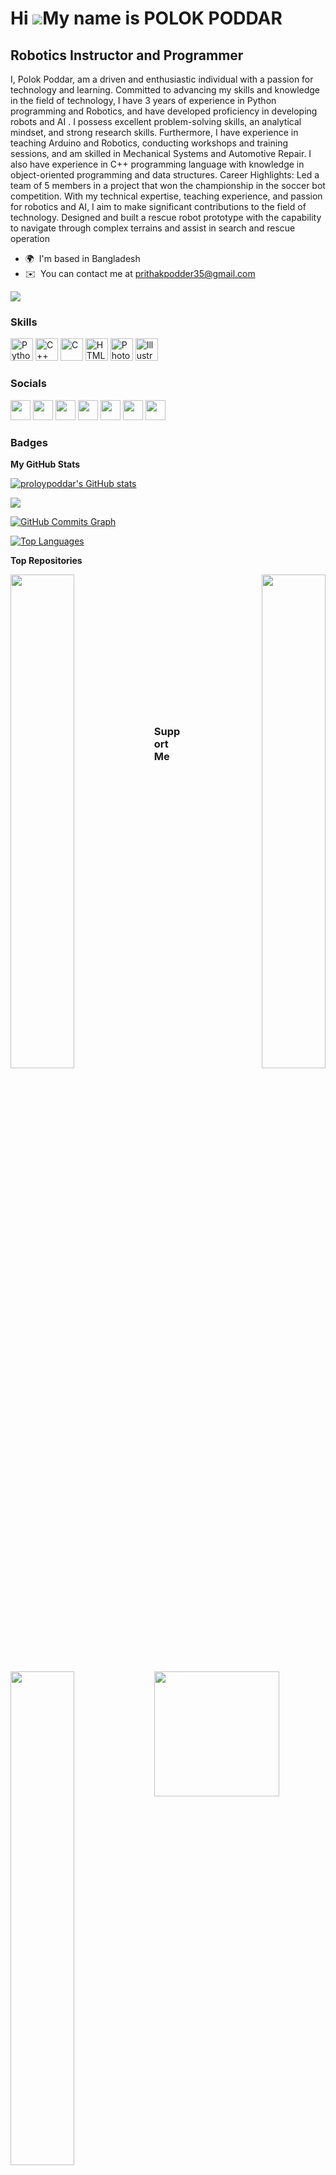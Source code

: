 Hi ![](https://user-images.githubusercontent.com/18350557/176309783-0785949b-9127-417c-8b55-ab5a4333674e.gif)My name is POLOK PODDAR
====================================================================================================================================

Robotics Instructor and Programmer
----------------------------------

I, Polok Poddar, am a driven and enthusiastic individual with a passion for technology and learning. Committed to advancing my skills and knowledge in the field of technology, I have 3 years of experience in Python programming and Robotics, and have developed proficiency in developing robots and AI . I possess excellent problem-solving skills, an analytical mindset, and strong research skills. Furthermore, I have experience in teaching Arduino and Robotics, conducting workshops and training sessions, and am skilled in Mechanical Systems and Automotive Repair. I also have experience in C++ programming language with knowledge in object-oriented programming and data structures. Career Highlights: Led a team of 5 members in a project that won the championship in the soccer bot competition. With my technical expertise, teaching experience, and passion for robotics and AI, I aim to make significant contributions to the field of technology. Designed and built a rescue robot prototype with the capability to navigate through complex terrains and assist in search and rescue operation

* 🌍  I'm based in Bangladesh
* ✉️  You can contact me at [prithakpodder35@gmail.com](mailto:prithakpodder35@gmail.com)

<a href="https://www.github.com/proloypoddar" target="_blank" rel="noreferrer"><img
src="https://img.shields.io/github/followers/proloypoddar?logo=github&style=for-the-badge&color=0891b2&labelColor=1c1917" /></a>

### Skills


<p align="left">
<a href="https://www.python.org/" target="_blank" rel="noreferrer"><img src="https://raw.githubusercontent.com/danielcranney/readme-generator/main/public/icons/skills/python-colored.svg" width="36" height="36" alt="Python" /></a>
<a href="https://docs.microsoft.com/en-us/cpp/?view=msvc-170" target="_blank" rel="noreferrer"><img src="https://raw.githubusercontent.com/danielcranney/readme-generator/main/public/icons/skills/cplusplus-colored.svg" width="36" height="36" alt="C++" /></a>
<a href="https://docs.microsoft.com/en-us/cpp/?view=msvc-170" target="_blank" rel="noreferrer"><img src="https://raw.githubusercontent.com/danielcranney/readme-generator/main/public/icons/skills/c-colored.svg" width="36" height="36" alt="C" /></a>
<a href="https://developer.mozilla.org/en-US/docs/Glossary/HTML5" target="_blank" rel="noreferrer"><img src="https://raw.githubusercontent.com/danielcranney/readme-generator/main/public/icons/skills/html5-colored.svg" width="36" height="36" alt="HTML5" /></a>
<a href="https://www.adobe.com/uk/products/photoshop.html" target="_blank" rel="noreferrer"><img src="https://raw.githubusercontent.com/danielcranney/readme-generator/main/public/icons/skills/photoshop-colored.svg" width="36" height="36" alt="Photoshop" /></a>
<a href="adobe.com/uk/products/illustrator.html" target="_blank" rel="noreferrer"><img src="https://raw.githubusercontent.com/danielcranney/readme-generator/main/public/icons/skills/illustrator-colored.svg" width="36" height="36" alt="Illustrator" /></a>
</p>


### Socials

<p align="left"> <a href="https://discord.com/users/852606495610896414" target="_blank" rel="noreferrer"><img src="https://raw.githubusercontent.com/danielcranney/readme-generator/main/public/icons/socials/discord.svg" width="32" height="32" /></a> <a href="https://www.facebook.com/iamproloy?mibextid=ZbWKwL" target="_blank" rel="noreferrer"><img src="https://raw.githubusercontent.com/danielcranney/readme-generator/main/public/icons/socials/facebook.svg" width="32" height="32" /></a> <a href="https://www.github.com/proloypoddar" target="_blank" rel="noreferrer"><img src="https://raw.githubusercontent.com/danielcranney/readme-generator/main/public/icons/socials/github.svg" width="32" height="32" /></a> <a href="http://www.instagram.com/prithak_podder_proloy" target="_blank" rel="noreferrer"><img src="https://raw.githubusercontent.com/danielcranney/readme-generator/main/public/icons/socials/instagram.svg" width="32" height="32" /></a> <a href="https://www.linkedin.com/in/polok-poddar-59b5b7221/" target="_blank" rel="noreferrer"><img src="https://raw.githubusercontent.com/danielcranney/readme-generator/main/public/icons/socials/linkedin.svg" width="32" height="32" /></a> <a href="https://www.twitter.com/PolokPodder" target="_blank" rel="noreferrer"><img src="https://raw.githubusercontent.com/danielcranney/readme-generator/main/public/icons/socials/twitter.svg" width="32" height="32" /></a> <a href="https://www.youtube.com/c/user-ch8xz3gg1m" target="_blank" rel="noreferrer"><img src="https://raw.githubusercontent.com/danielcranney/readme-generator/main/public/icons/socials/youtube.svg" width="32" height="32" /></a></p>

### Badges

<b>My GitHub Stats</b>

<a href="http://www.github.com/proloypoddar"><img src="https://github-readme-stats.vercel.app/api?username=proloypoddar&show_icons=true&hide=&count_private=true&title_color=0891b2&text_color=ffffff&icon_color=0891b2&bg_color=1c1917&hide_border=true&show_icons=true" alt="proloypoddar's GitHub stats" /></a>

<a href="http://www.github.com/proloypoddar"><img src="https://github-readme-streak-stats.herokuapp.com/?user=proloypoddar&stroke=ffffff&background=1c1917&ring=0891b2&fire=0891b2&currStreakNum=ffffff&currStreakLabel=0891b2&sideNums=ffffff&sideLabels=ffffff&dates=ffffff&hide_border=true" /></a>

<a href="http://www.github.com/proloypoddar"><img src="https://github-readme-activity-graph.cyclic.app/graph?username=proloypoddar&bg_color=1c1917&color=ffffff&line=0891b2&point=ffffff&area_color=1c1917&area=true&hide_border=true&custom_title=GitHub%20Commits%20Graph" alt="GitHub Commits Graph" /></a>

<a href="https://github.com/proloypoddar" align="left"><img src="https://github-readme-stats.vercel.app/api/top-langs/?username=proloypoddar&langs_count=10&title_color=0891b2&text_color=ffffff&icon_color=0891b2&bg_color=1c1917&hide_border=true&locale=en&custom_title=Top%20%Languages" alt="Top Languages" /></a>

<b>Top Repositories</b>

<div width="100%" align="center"><a href="https://github.com/proloypoddar/PROLOY-VERSION-1.0" align="left"><img align="left" width="45%" src="https://github-readme-stats.vercel.app/api/pin/?username=proloypoddar&repo=PROLOY-VERSION-1.0&title_color=0891b2&text_color=ffffff&icon_color=0891b2&bg_color=1c1917&hide_border=true&locale=en" /></a><a href="https://github.com/proloypoddar/Data-Structure" align="right"><img align="right" width="45%" src="https://github-readme-stats.vercel.app/api/pin/?username=proloypoddar&repo=Data-Structure&title_color=0891b2&text_color=ffffff&icon_color=0891b2&bg_color=1c1917&hide_border=true&locale=en" /></a></div><br /><br /><br /><br /><br /><br /><br />

<br /><br /><br /><br /><br />

<div width="100%" align="center"><a href="https://github.com/proloypoddar/PID_Line_Following_Robot " align="left"><img align="left" width="45%" src="https://github-readme-stats.vercel.app/api/pin/?username=proloypoddar&repo=PID_Line_Following_Robot &title_color=0891b2&text_color=ffffff&icon_color=0891b2&bg_color=1c1917&hide_border=true&locale=en" /></a></div>

### Support Me

<a href="https://www.buymeacoffee.com/proloy"><img src="https://cdn.buymeacoffee.com/buttons/v2/default-yellow.png" width="200" /></a>
